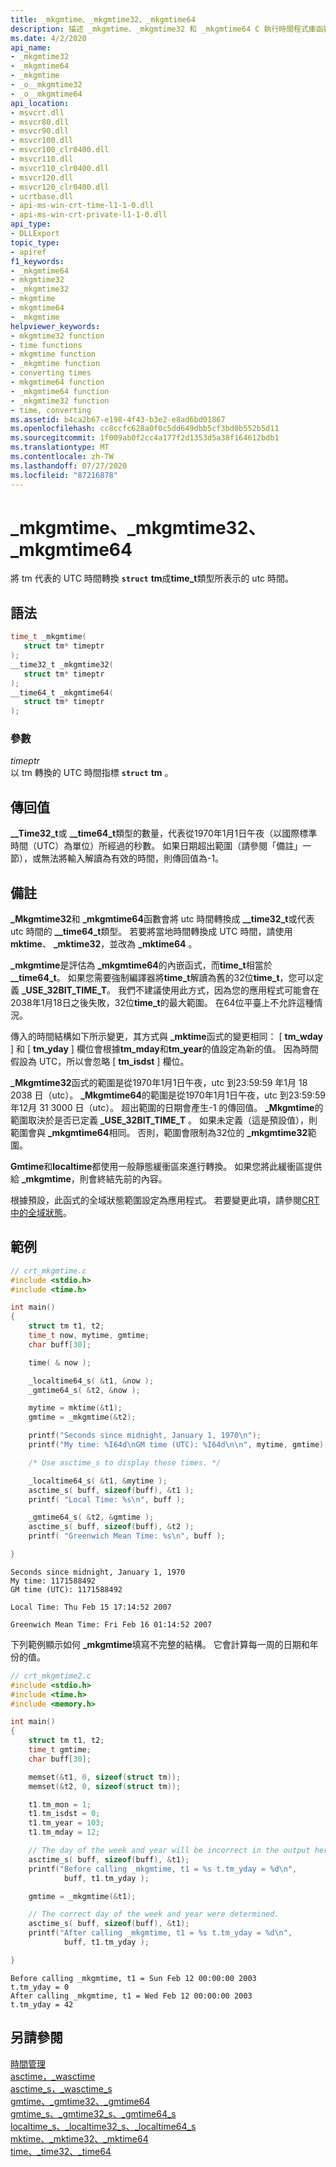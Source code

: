 ```yaml
---
title: _mkgmtime、_mkgmtime32、_mkgmtime64
description: 描述 _mkgmtime、_mkgmtime32 和 _mkgmtime64 C 執行時間程式庫函數，並提供如何使用它們的範例。
ms.date: 4/2/2020
api_name:
- _mkgmtime32
- _mkgmtime64
- _mkgmtime
- _o__mkgmtime32
- _o__mkgmtime64
api_location:
- msvcrt.dll
- msvcr80.dll
- msvcr90.dll
- msvcr100.dll
- msvcr100_clr0400.dll
- msvcr110.dll
- msvcr110_clr0400.dll
- msvcr120.dll
- msvcr120_clr0400.dll
- ucrtbase.dll
- api-ms-win-crt-time-l1-1-0.dll
- api-ms-win-crt-private-l1-1-0.dll
api_type:
- DLLExport
topic_type:
- apiref
f1_keywords:
- _mkgmtime64
- mkgmtime32
- _mkgmtime32
- mkgmtime
- mkgmtime64
- _mkgmtime
helpviewer_keywords:
- mkgmtime32 function
- time functions
- mkgmtime function
- _mkgmtime function
- converting times
- mkgmtime64 function
- _mkgmtime64 function
- _mkgmtime32 function
- time, converting
ms.assetid: b4ca2b67-e198-4f43-b3e2-e8ad6bd01867
ms.openlocfilehash: cc8ccfc628a0f0c5dd649dbb5cf3bd0b552b5d11
ms.sourcegitcommit: 1f009ab0f2cc4a177f2d1353d5a38f164612bdb1
ms.translationtype: MT
ms.contentlocale: zh-TW
ms.lasthandoff: 07/27/2020
ms.locfileid: "87216878"
---
```

# <a name="_mkgmtime-_mkgmtime32-_mkgmtime64"></a>_mkgmtime、_mkgmtime32、_mkgmtime64

將 tm 代表的 UTC 時間轉換 **`struct`** **tm**成**time_t**類型所表示的 utc 時間。

## <a name="syntax"></a>語法

```C
time_t _mkgmtime(
   struct tm* timeptr
);
__time32_t _mkgmtime32(
   struct tm* timeptr
);
__time64_t _mkgmtime64(
   struct tm* timeptr
);
```

### <a name="parameters"></a>參數

*timeptr*\
以 tm 轉換的 UTC 時間指標 **`struct`** **tm** 。

## <a name="return-value"></a>傳回值

**__Time32_t**或 **__time64_t**類型的數量，代表從1970年1月1日午夜（以國際標準時間（UTC）為單位）所經過的秒數。 如果日期超出範圍（請參閱「備註」一節），或無法將輸入解讀為有效的時間，則傳回值為-1。

## <a name="remarks"></a>備註

**_Mkgmtime32**和 **_mkgmtime64**函數會將 utc 時間轉換成 **__time32_t**或代表 utc 時間的 **__time64_t**類型。 若要將當地時間轉換成 UTC 時間，請使用**mktime**、 **_mktime32**，並改為 **_mktime64** 。

**_mkgmtime**是評估為 **_mkgmtime64**的內嵌函式，而**time_t**相當於 **__time64_t**。 如果您需要強制編譯器將**time_t**解讀為舊的32位**time_t**，您可以定義 **_USE_32BIT_TIME_T**。 我們不建議使用此方式，因為您的應用程式可能會在2038年1月18日之後失敗，32位**time_t**的最大範圍。 在64位平臺上不允許這種情況。

傳入的時間結構如下所示變更，其方式與 **_mktime**函式的變更相同： [ **tm_wday** ] 和 [ **tm_yday** ] 欄位會根據**tm_mday**和**tm_year**的值設定為新的值。 因為時間假設為 UTC，所以會忽略 [ **tm_isdst** ] 欄位。

**_Mkgmtime32**函式的範圍是從1970年1月1日午夜，utc 到23:59:59 年1月 18 2038 日（utc）。 **_Mkgmtime64**的範圍是從1970年1月1日午夜，utc 到23:59:59 年12月 31 3000 日（utc）。 超出範圍的日期會產生-1 的傳回值。 **_Mkgmtime**的範圍取決於是否已定義 **_USE_32BIT_TIME_T** 。 如果未定義（這是預設值），則範圍會與 **_mkgmtime64**相同。 否則，範圍會限制為32位的 **_mkgmtime32**範圍。

**Gmtime**和**localtime**都使用一般靜態緩衝區來進行轉換。 如果您將此緩衝區提供給 **_mkgmtime**，則會終結先前的內容。

根據預設，此函式的全域狀態範圍設定為應用程式。 若要變更此項，請參閱[CRT 中的全域狀態](../global-state.md)。

## <a name="examples"></a>範例

```C
// crt_mkgmtime.c
#include <stdio.h>
#include <time.h>

int main()
{
    struct tm t1, t2;
    time_t now, mytime, gmtime;
    char buff[30];

    time( & now );

    _localtime64_s( &t1, &now );
    _gmtime64_s( &t2, &now );

    mytime = mktime(&t1);
    gmtime = _mkgmtime(&t2);

    printf("Seconds since midnight, January 1, 1970\n");
    printf("My time: %I64d\nGM time (UTC): %I64d\n\n", mytime, gmtime);

    /* Use asctime_s to display these times. */

    _localtime64_s( &t1, &mytime );
    asctime_s( buff, sizeof(buff), &t1 );
    printf( "Local Time: %s\n", buff );

    _gmtime64_s( &t2, &gmtime );
    asctime_s( buff, sizeof(buff), &t2 );
    printf( "Greenwich Mean Time: %s\n", buff );

}
```

```Output
Seconds since midnight, January 1, 1970
My time: 1171588492
GM time (UTC): 1171588492

Local Time: Thu Feb 15 17:14:52 2007

Greenwich Mean Time: Fri Feb 16 01:14:52 2007
```

下列範例顯示如何 **_mkgmtime**填寫不完整的結構。 它會計算每一周的日期和年份的值。

```C
// crt_mkgmtime2.c
#include <stdio.h>
#include <time.h>
#include <memory.h>

int main()
{
    struct tm t1, t2;
    time_t gmtime;
    char buff[30];

    memset(&t1, 0, sizeof(struct tm));
    memset(&t2, 0, sizeof(struct tm));

    t1.tm_mon = 1;
    t1.tm_isdst = 0;
    t1.tm_year = 103;
    t1.tm_mday = 12;

    // The day of the week and year will be incorrect in the output here.
    asctime_s( buff, sizeof(buff), &t1);
    printf("Before calling _mkgmtime, t1 = %s t.tm_yday = %d\n",
            buff, t1.tm_yday );

    gmtime = _mkgmtime(&t1);

    // The correct day of the week and year were determined.
    asctime_s( buff, sizeof(buff), &t1);
    printf("After calling _mkgmtime, t1 = %s t.tm_yday = %d\n",
            buff, t1.tm_yday );

}
```

```Output
Before calling _mkgmtime, t1 = Sun Feb 12 00:00:00 2003
t.tm_yday = 0
After calling _mkgmtime, t1 = Wed Feb 12 00:00:00 2003
t.tm_yday = 42
```

## <a name="see-also"></a>另請參閱

[時間管理](../../c-runtime-library/time-management.md)\
[asctime，_wasctime](asctime-wasctime.md)\
[asctime_s，_wasctime_s](asctime-s-wasctime-s.md)\
[gmtime、_gmtime32、_gmtime64](gmtime-gmtime32-gmtime64.md)\
[gmtime_s、_gmtime32_s、_gmtime64_s](gmtime-s-gmtime32-s-gmtime64-s.md)\
[localtime_s、_localtime32_s、_localtime64_s](localtime-s-localtime32-s-localtime64-s.md)\
[mktime、_mktime32、_mktime64](mktime-mktime32-mktime64.md)\
[time、_time32、_time64](time-time32-time64.md)
